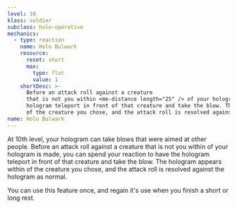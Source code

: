 ```yaml
---
level: 10
klass: soldier
subclass: holo-operative
mechanics:
  - type: reaction
    name: Holo Bulwark
    resource:
      reset: short
      max:
        type: flat
        value: 1
    shortDesc: >-
      Before an attack roll against a creature
      that is not you within <me-distance length="25" /> of your hologram is made, you can spend your reaction to have the
      hologram teleport in front of that creature and take the blow. The hologram appears within <me-distance length="5" />
      of the creature you chose, and the attack roll is resolved against the hologram as normal.
name: Holo Bulwark
---
```

At 10th level, your hologram can take blows that were aimed at other people. Before an attack roll against a creature
that is not you within <me-distance length="25" /> of your hologram is made, you can spend your reaction to have the
hologram teleport in front of that creature and take the blow. The hologram appears within <me-distance length="5" />
of the creature you chose, and the attack roll is resolved against the hologram as normal.

You can use this feature once, and regain it's use when you finish a short or long rest.
